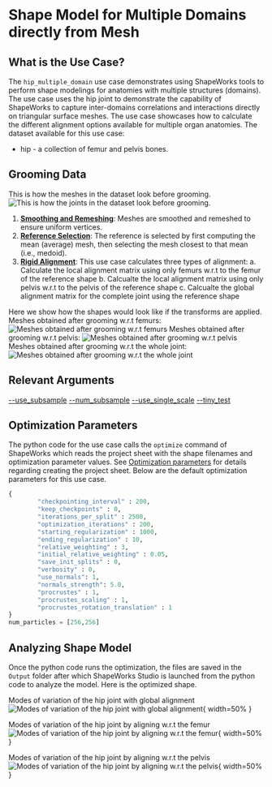 # Shape Model for Multiple Domains directly from Mesh

## What is the Use Case?


The `hip_multiple_domain` use case demonstrates using ShapeWorks tools to perform shape modelings for anatomies with multiple structures (domains). The use case uses the hip joint to demonstrate the capability of ShapeWorks to capture inter-domains correlations and interactions directly on triangular surface meshes. The use case showcases how to calculate the different alignment options available for multiple organ anatomies.
The dataset available for this use case:

* hip - a collection of femur and pelvis bones.


## Grooming Data
This is how the meshes in the dataset look before grooming. ![This is how the joints in the dataset look before grooming.](https://sci.utah.edu/~shapeworks/doc-resources/pngs/hip_pre_groomed.png)

1. [**Smoothing and Remeshing**](../../workflow/groom.md#remesh): Meshes are smoothed and remeshed to ensure uniform vertices.
2. [**Reference Selection**](../../workflow/groom.md#aligning-meshes): The reference is selected by first computing the mean (average) mesh, then selecting the mesh closest to that mean (i.e., medoid).
3. [**Rigid Alignment**](../../workflow/groom.md#aligning-meshes): This use case calculates three types of alignment: 
	a. Calculate the local alignment matrix using only femurs w.r.t to the femur of the reference shape
	b. Calcualte the local alignment matrix using only pelvis w.r.t to the pelvis of the reference shape
	c. Calcualte the global alignment matrix for the complete joint using the reference shape

Here we show how the shapes would look like if the transforms are applied.
Meshes obtained after grooming w.r.t femurs: ![Meshes obtained after grooming w.r.t femurs](https://sci.utah.edu/~shapeworks/doc-resources/pngs/hip_post_groom_local_1.png)
Meshes obtained after grooming w.r.t pelvis: ![Meshes obtained after grooming w.r.t pelvis](https://sci.utah.edu/~shapeworks/doc-resources/pngs/hip_post_groom_local_2.png)
Meshes obtained after grooming w.r.t the whole joint: ![Meshes obtained after grooming w.r.t the whole joint](https://sci.utah.edu/~shapeworks/doc-resources/pngs/hip_post_groom_global.png)

## Relevant Arguments
[--use_subsample](../use-cases.md#-use_subsample)
[--num_subsample](../use-cases.md#-use_subsample)
[--use_single_scale](../use-cases.md#-use_single_scale)
[--tiny_test](../use-cases.md#-tiny_test)

## Optimization Parameters
The python code for the use case calls the `optimize` command of ShapeWorks which reads the project sheet with the shape filenames and optimization parameter values. See [Optimization parameters](../../workflow/parameters.md) for details regarding creating the project sheet.
Below are the default optimization parameters for this use case.

```python
{
		"checkpointing_interval" : 200,
		"keep_checkpoints" : 0,
		"iterations_per_split" : 2500,
		"optimization_iterations" : 200,
		"starting_regularization" : 1000,
		"ending_regularization" : 10,
		"relative_weighting" : 3,
		"initial_relative_weighting" : 0.05,
		"save_init_splits" : 0,
		"verbosity" : 0,
		"use_normals": 1,
		"normals_strength": 5.0,
		"procrustes" : 1,
		"procrustes_scaling" : 1,
		"procrustes_rotation_translation" : 1
}
num_particles = [256,256]
```

## Analyzing Shape Model
Once the python code runs the optimization, the files are saved in the `Output` folder after which ShapeWorks Studio is launched from the python code to analyze the model. 
Here is the optimized shape.

Modes of variation of the hip joint with global alignment![Modes of variation of the hip joint with global alignment](https://sci.utah.edu/~shapeworks/doc-resources/gifs/hip_global.gif){ width=50% }

Modes of variation of the hip joint by aligning w.r.t the femur![Modes of variation of the hip joint by aligning w.r.t the femur](https://sci.utah.edu/~shapeworks/doc-resources/gifs/hip_domain1.gif){ width=50% }

Modes of variation of the hip joint by aligning w.r.t the pelvis![Modes of variation of the hip joint by aligning w.r.t the pelvis](https://sci.utah.edu/~shapeworks/doc-resources/gifs/hip_domain2.gif){ width=50% }
